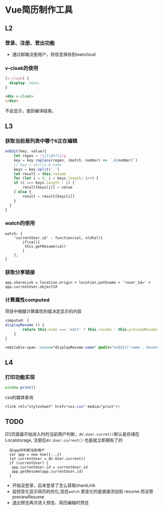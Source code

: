 # Vue简历制作工具

## L2

### 登录、注册、登出功能

- 通过邮箱注册用户，将信息保存到leancloud

### v-cloak的使用

```css
[v-cloak] {
  display: none;
}
```

```html
<div v-cloak> 
</div>
```

不会显示，直到编译结束。

## L3

### 获取当前是列表中哪个li正在编辑

```javascript
onEdit(key, value){
    let regex = /\[(\d+)\]/g
    key = key.replace(regex, (match, number) => `.${number}`)
    // key = skills.0.name
    keys = key.split('.')
    let result = this.resume
    for (let i = 0; i < keys.length; i++) {
    if (i === keys.length - 1) {
    	result[keys[i]] = value
    } else {
    	result = result[keys[i]]
    }
  }            
}
```

### watch的使用

```
watch: {
	'currentUser.id' : function(val, oldVal){
		if(val){
		 this.getResume(val)          
		}
	},
}
```

### 获取分享链接

```
app.shareLink = location.origin + location.pathname + '?user_id=' + app.currentUser.objectId
```

### 计算属性computed

项目中根据计算属性的值决定显示的内容

```javascript
computed: {
displayResume () {
		return this.mode === 'edit' ? this.resume : this.previewResume
	}
}
```

```css
<editable-span :value="displayResume.name" @edit="onEdit('name', $event)"></editable-span>
```



## L4

### 打印功能实现

```javascript
window.print()
```

css的媒体查询

```css
<link rel="stylesheet" href="xxx.css" media="print"/> 
```



## TODO

[D]页面最开始进入时的当前用户判断，`AV.User.curret()`默认是存储在Localstorage, 注册后`AV.User.current()` 也是就立即拥有了的

```
  在app外判断当前用户
  var app = new Vue({...})
  let currentUser = AV.User.current()
  if (currentUser) {
   app.currentUser.id = currentUser.id
   app.getResume(app.currentUser.id)
  }
```
- 开始没登录，后来登录了怎么获取shareLink
- 监控变化显示简历的优化,现在`watch` 里变化的是直接添加到 resume 而没管 previewResume
- 退出预览再次进入预览、简历编辑时预览